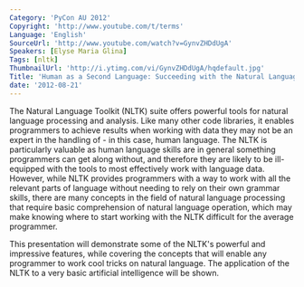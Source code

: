```yaml
---
Category: 'PyCon AU 2012'
Copyright: 'http://www.youtube.com/t/terms'
Language: 'English'
SourceUrl: 'http://www.youtube.com/watch?v=GynvZHDdUgA'
Speakers: [Elyse Maria Glina]
Tags: [nltk]
ThumbnailUrl: 'http://i.ytimg.com/vi/GynvZHDdUgA/hqdefault.jpg'
Title: 'Human as a Second Language: Succeeding with the Natural Language Toolkit'
date: '2012-08-21'
---
```

The Natural Language Toolkit (NLTK) suite offers powerful tools for natural
language processing and analysis. Like many other code libraries, it enables
programmers to achieve results when working with data they may not be an
expert in the handling of - in this case, human language. The NLTK is
particularly valuable as human language skills are in general something
programmers can get along without, and therefore they are likely to be ill-
equipped with the tools to most effectively work with language data. However,
while NLTK provides programmers with a way to work with all the relevant parts
of language without needing to rely on their own grammar skills, there are
many concepts in the field of natural language processing that require basic
comprehension of natural language operation, which may make knowing where to
start working with the NLTK difficult for the average programmer.

This presentation will demonstrate some of the NLTK's powerful and impressive
features, while covering the concepts that will enable any programmer to work
cool tricks on natural language. The application of the NLTK to a very basic
artificial intelligence will be shown.
